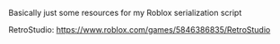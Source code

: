 Basically just some resources for my Roblox serialization script

RetroStudio: https://www.roblox.com/games/5846386835/RetroStudio
